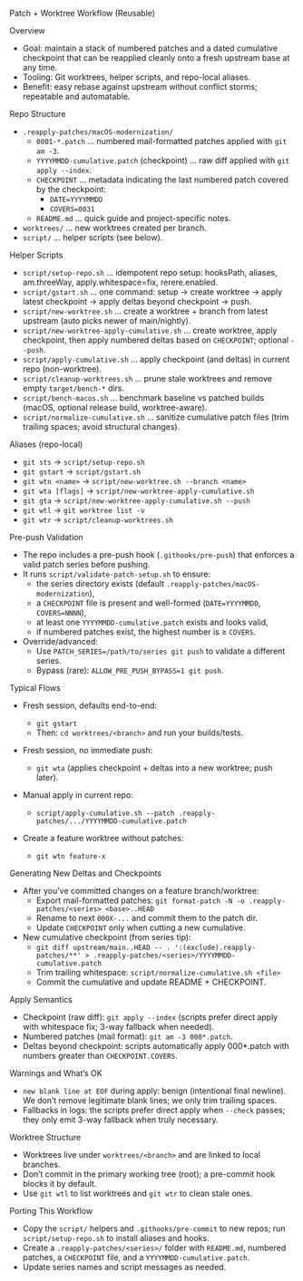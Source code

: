 Patch + Worktree Workflow (Reusable)

Overview

- Goal: maintain a stack of numbered patches and a dated cumulative checkpoint that can be reapplied cleanly onto a fresh upstream base at any time.
- Tooling: Git worktrees, helper scripts, and repo-local aliases.
- Benefit: easy rebase against upstream without conflict storms; repeatable and automatable.

Repo Structure

- `.reapply-patches/macOS-modernization/`
  - `0001-*.patch` … numbered mail-formatted patches applied with `git am -3`.
  - `YYYYMMDD-cumulative.patch` (checkpoint) … raw diff applied with `git apply --index`.
  - `CHECKPOINT` … metadata indicating the last numbered patch covered by the checkpoint:
    - `DATE=YYYYMMDD`
    - `COVERS=0031`
  - `README.md` … quick guide and project-specific notes.
- `worktrees/` … new worktrees created per branch.
- `script/` … helper scripts (see below).

Helper Scripts

- `script/setup-repo.sh` … idempotent repo setup: hooksPath, aliases, am.threeWay, apply.whitespace=fix, rerere.enabled.
- `script/gstart.sh` … one command: setup → create worktree → apply latest checkpoint → apply deltas beyond checkpoint → push.
- `script/new-worktree.sh` … create a worktree + branch from latest upstream (auto picks newer of main/nightly).
- `script/new-worktree-apply-cumulative.sh` … create worktree, apply checkpoint, then apply numbered deltas based on `CHECKPOINT`; optional `--push`.
- `script/apply-cumulative.sh` … apply checkpoint (and deltas) in current repo (non-worktree).
- `script/cleanup-worktrees.sh` … prune stale worktrees and remove empty `target/bench-*` dirs.
- `script/bench-macos.sh` … benchmark baseline vs patched builds (macOS, optional release build, worktree-aware).
- `script/normalize-cumulative.sh` … sanitize cumulative patch files (trim trailing spaces; avoid structural changes).

Aliases (repo-local)

- `git sts` → `script/setup-repo.sh`
- `git gstart` → `script/gstart.sh`
- `git wtn <name>` → `script/new-worktree.sh --branch <name>`
- `git wta [flags]` → `script/new-worktree-apply-cumulative.sh`
- `git gta` → `script/new-worktree-apply-cumulative.sh --push`
- `git wtl` → `git worktree list -v`
- `git wtr` → `script/cleanup-worktrees.sh`

Pre-push Validation

- The repo includes a pre-push hook (`.githooks/pre-push`) that enforces a valid patch series before pushing.
- It runs `script/validate-patch-setup.sh` to ensure:
  - the series directory exists (default `.reapply-patches/macOS-modernization`),
  - a `CHECKPOINT` file is present and well-formed (`DATE=YYYYMMDD`, `COVERS=NNNN`),
  - at least one `YYYYMMDD-cumulative.patch` exists and looks valid,
  - if numbered patches exist, the highest number is ≥ `COVERS`.
- Override/advanced:
  - Use `PATCH_SERIES=/path/to/series git push` to validate a different series.
  - Bypass (rare): `ALLOW_PRE_PUSH_BYPASS=1 git push`.

Typical Flows

- Fresh session, defaults end-to-end:
  - `git gstart`
  - Then: `cd worktrees/<branch>` and run your builds/tests.

- Fresh session, no immediate push:
  - `git wta` (applies checkpoint + deltas into a new worktree; push later).

- Manual apply in current repo:
  - `script/apply-cumulative.sh --patch .reapply-patches/.../YYYYMMDD-cumulative.patch`

- Create a feature worktree without patches:
  - `git wtn feature-x`

Generating New Deltas and Checkpoints

- After you’ve committed changes on a feature branch/worktree:
  - Export mail-formatted patches: `git format-patch -N -o .reapply-patches/<series> <base>..HEAD`
  - Rename to next `000X-...` and commit them to the patch dir.
  - Update `CHECKPOINT` only when cutting a new cumulative.
- New cumulative checkpoint (from series tip):
  - `git diff upstream/main..HEAD -- . ':(exclude).reapply-patches/**' > .reapply-patches/<series>/YYYYMMDD-cumulative.patch`
  - Trim trailing whitespace: `script/normalize-cumulative.sh <file>`
  - Commit the cumulative and update README + CHECKPOINT.

Apply Semantics

- Checkpoint (raw diff): `git apply --index` (scripts prefer direct apply with whitespace fix; 3-way fallback when needed).
- Numbered patches (mail format): `git am -3 000*.patch`.
- Deltas beyond checkpoint: scripts automatically apply 000*.patch with numbers greater than `CHECKPOINT.COVERS`.

Warnings and What’s OK

- `new blank line at EOF` during apply: benign (intentional final newline). We don’t remove legitimate blank lines; we only trim trailing spaces.
- Fallbacks in logs: the scripts prefer direct apply when `--check` passes; they only emit 3-way fallback when truly necessary.

Worktree Structure

- Worktrees live under `worktrees/<branch>` and are linked to local branches.
- Don’t commit in the primary working tree (root); a pre-commit hook blocks it by default.
- Use `git wtl` to list worktrees and `git wtr` to clean stale ones.

Porting This Workflow

- Copy the `script/` helpers and `.githooks/pre-commit` to new repos; run `script/setup-repo.sh` to install aliases and hooks.
- Create a `.reapply-patches/<series>/` folder with `README.md`, numbered patches, a `CHECKPOINT` file, and a `YYYYMMDD-cumulative.patch`.
- Update series names and script messages as needed.
